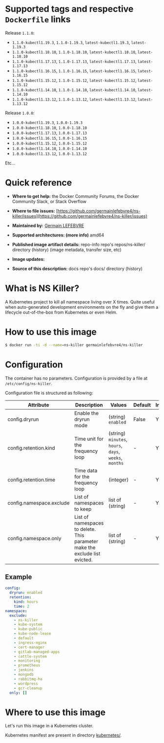 # Supported tags and respective `Dockerfile` links

Release `1.1.0`:
* `1.1.0-kubectl1.19.3`, `1.1.0-1.19.3`, `latest-kubectl1.19.3`, `latest-1.19.3`
* `1.1.0-kubectl1.18.10`, `1.1.0-1.18.10`, `latest-kubectl1.18.10`, `latest-1.18.10`
* `1.1.0-kubectl1.17.13`, `1.1.0-1.17.13`, `latest-kubectl1.17.13`, `latest-1.17.13`
* `1.1.0-kubectl1.16.15`, `1.1.0-1.16.15`, `latest-kubectl1.16.15`, `latest-1.16.15`
* `1.1.0-kubectl1.15.12`, `1.1.0-1.15.12`, `latest-kubectl1.15.12`, `latest-1.15.12`
* `1.1.0-kubectl1.14.10`, `1.1.0-1.14.10`, `latest-kubectl1.14.10`, `latest-1.14.10`
* `1.1.0-kubectl1.13.12`, `1.1.0-1.13.12`, `latest-kubectl1.13.12`, `latest-1.13.12`

Release `1.0.0`:
* `1.0.0-kubectl1.19.3`, `1.0.0-1.19.3`
* `1.0.0-kubectl1.18.10`, `1.0.0-1.18.10`
* `1.0.0-kubectl1.17.13`, `1.0.0-1.17.13`
* `1.0.0-kubectl1.16.15`, `1.0.0-1.16.15`
* `1.0.0-kubectl1.15.12`, `1.0.0-1.15.12`
* `1.0.0-kubectl1.14.10`, `1.0.0-1.14.10`
* `1.0.0-kubectl1.13.12`, `1.0.0-1.13.12`

Etc...

# Quick reference
* **Where to get help:**
the Docker Community Forums, the Docker Community Slack, or Stack Overflow

* **Where to file issues:**
[https://github.com/germainlefebvre4/ns-killer/issues](https://github.com/germainlefebvre4/ns-killer/issues)

* **Maintained by:**
[Germain LEFEBVRE](https://github.com/germainlefebvre4)

* **Supported architectures: (more info)**
amd64

* **Published image artifact details:**
repo-info repo's repos/ns-killer/ directory (history)
(image metadata, transfer size, etc)

* **Image updates:**

* **Source of this description:**
docs repo's docs/ directory (history)

# What is NS Killer?
A Kubernetes project to kill all namespace living over X times. Quite useful when auto-generated development environments on the fly and give them a lifecycle out-of-the-box from Kubernetes or even Helm.

# How to use this image
```sh
$ docker run -ti -d --name=ns-killer germainlefebvre4/ns-killer
```

# Configuration
The container has no parameters. Configuration is provided by a file at `/etc/config/ns-killer`.

Configuration file is structured as following:

| Attribute | Description | Values | Default | Implemented? |
|---|---|---|---|---|
| config.dryrun | Enable the dryrun mode | (string) `enabled` | False | Yes |
| config.retention.kind | Time unit for the frequency loop | (string) `minutes`, `hours`, `days`, `weeks`, `months` | - | Yes |
| config.retention.time | Time data for the frequency loop | (integer) | - | Yes |
| config.namespace.exclude | List of namespaces to keep | list of (string) | - | Yes |
| config.namespace.only | List of namespaces to delete. This parameter make the exclude list evicted. | list of (string) | - | Yes |

## Example
```yaml
config:
  dryrun: enabled
  retention:
    kind: hours
    time: 2
namespace:
  exclude:
    - ns-killer
    - kube-system
    - kube-public
    - kube-node-lease
    - default
    - ingress-nginx
    - cert-manager
    - gitlab-managed-apps
    - cattle-system
    - monitoring
    - prometheus
    - jenkins
    - mongodb
    - rabbitmq-ha
    - wordpress
    - gcr-cleanup
  only: []
```

# Where to use this image
Let's run this image in a Kubernetes cluster.

Kubernetes manifest are present in directory [kubernetes/](kubernetes).